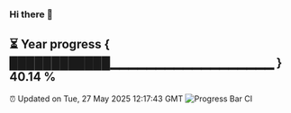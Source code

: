 ### Hi there 👋
⏳ Year progress { ████████████▁▁▁▁▁▁▁▁▁▁▁▁▁▁▁▁▁▁ } 40.14 %
---
⏰ Updated on Tue, 27 May 2025 12:17:43 GMT
![Progress Bar CI](https://github.com/Moyi321/Moyi321/workflows/Progress%20Bar%20CI/badge.svg)
